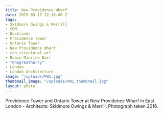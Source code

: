 ```yaml
---
title: New Providence Wharf
date: 2019-03-17 12:18:00 Z
tags:
- Skidmore Owings & Merrill
- SOM
- Docklands
- Providence Tower
- Ontario Tower
- New Providence Wharf
- con.structural.art
- Robin Maurice Barr
- "@nogreathurry"
- London
- London Architecture
image: "/uploads/PW1.jpg"
thumbnail_image: "/uploads/PW1_thumbnail.jpg"
layout: photo
---
```


Providence Tower and Ontario Tower at New Providence Wharf in East London - Architects: Skidmore Owings & Merrill. Photograph taken 2016.